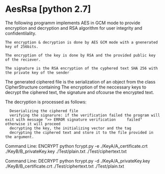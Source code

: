 # AesRsa [python 2.7]

The following programm implements AES in GCM mode to provide encryption and decryption and RSA algorithm for user integrity and confidentilality.

	The encryption & decryption is done by AES GCM mode with a gnenerated key of 256bits.

	The encryption of the key is done by RSA and the provided public key of the reciever. 

	The signature is the RSA encryption of the cyphered text SHA 256 with the private key of the sender 

The generated ciphered file is the serialization of an object from the class CipherStructure containing The encryption of the neccessary keys to decrypt the ciphered text, the signature and ofcourse the encrypted text.

  The decryption is processed as follows:
  
	  Deserializing the ciphered file 
	  verifying the signarure: if the verification failed the program will exit with message ">> ERROR signature verification     failed" otherwise it will proceed 
	  decrypting the key, the initializing vector and the tag
	  decrypting the ciphered text and store it to the file provided in the argument.







Command Line: ENCRYPT
python fcrypt.py -e ./KeyA/A_certificate.crt ./KeyB/B_privateKey.key ./Test/plain.txt ./Test/ciphertext.txt

Command Line: DECRYPT
python fcrypt.py -d ./KeyA/A_privateKey.key ./KeyB/B_certificate.crt ./Test/ciphertext.txt ./Test/plain.txt
